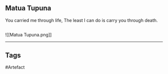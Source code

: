 ## Matua Tupuna
You carried me through life,
The least I can do is carry you through death.
## 
![[Matua Tupuna.png]]

---
## Tags
#Artefact